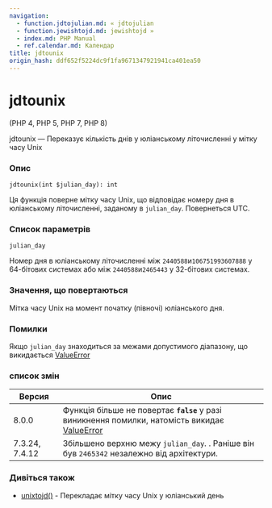 ```yaml
---
navigation:
  - function.jdtojulian.md: « jdtojulian
  - function.jewishtojd.md: jewishtojd »
  - index.md: PHP Manual
  - ref.calendar.md: Календар
title: jdtounix
origin_hash: ddf652f5224dc9f1fa9671347921941ca401ea50
---
```

# jdtounix

(PHP 4, PHP 5, PHP 7, PHP 8)

jdtounix — Переказує кількість днів у юліанському літочисленні у мітку часу Unix

### Опис

```methodsynopsis
jdtounix(int $julian_day): int
```

Ця функція поверне мітку часу Unix, що відповідає номеру дня в юліанському літочисленні, заданому в `julian_day`. Повернеться UTC.

### Список параметрів

`julian_day`

Номер дня в юліанському літочисленні між `2440588`и`106751993607888` у 64-бітових системах або між `2440588`и`2465443` у 32-бітових системах.

### Значення, що повертаються

Мітка часу Unix на момент початку (півночі) юліанського дня.

### Помилки

Якщо `julian_day` знаходиться за межами допустимого діапазону, що викидається [ValueError](class.valueerror.md)

### список змін

| Версия | Опис |
| --- | --- |
| 8.0.0 | Функція більше не повертає **`false`** у разі виникнення помилки, натомість викидає [ValueError](class.valueerror.md) |
| 7.3.24, 7.4.12 | Збільшено верхню межу `julian_day`. . Раніше він був `2465342` незалежно від архітектури. |

### Дивіться також

-   [unixtojd()](function.unixtojd.md) \- Перекладає мітку часу Unix у юліанський день
